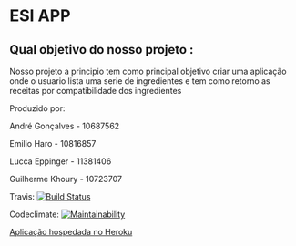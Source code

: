 
# ESI APP 


## Qual objetivo do nosso projeto :

Nosso projeto a principio tem como principal objetivo criar uma aplicação onde o usuario lista uma serie de ingredientes e tem como retorno as receitas por compatibilidade dos ingredientes



Produzido por:

André Gonçalves - 10687562

Emilio Haro - 10816857

Lucca Eppinger - 11381406

Guilherme Khoury - 10723707



Travis: [![Build Status](https://app.travis-ci.com/ermsharo/ESI-APP.svg?branch=main)](https://app.travis-ci.com/ermsharo/ESI-APP)

Codeclimate: [![Maintainability](https://api.codeclimate.com/v1/badges/e5ee8d0cf2903b6b654d/maintainability)](https://codeclimate.com/github/ermsharo/ESI-APP/maintainability)

<!-- Coveralls: [![Coverage Status](https://coveralls.io/repos/github/vascmig/aula_rails/badge.svg?branch=master)](https://coveralls.io/github/vascmig/aula_rails?branch=master)
 -->

[Aplicação hospedada no Heroku ](https://recipe-app-esi.herokuapp.com/)


